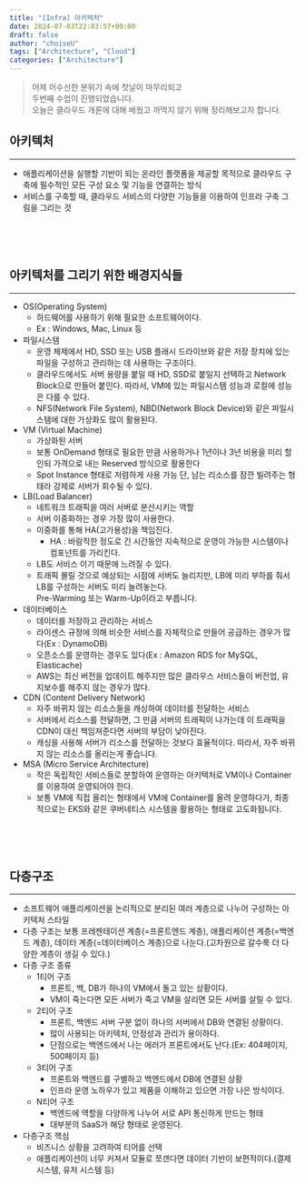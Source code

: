 ```yaml
---
title: "[Infra] 아키텍처"
date: 2024-07-03T22:03:57+09:00
draft: false
author: "choiseU"
tags: ["Architecture", "Cloud"]
categories: ["Architecture"]
---
```

> 어제 어수선한 분위기 속에 첫날이 마무리되고  
> 두번째 수업이 진행되었습니다.  
> 오늘은 클라우드 개론에 대해 배웠고 까먹지 않기 위해 정리해보고자 합니다.  

## 아키텍처
*** 
- 애플리케이션을 실행할 기반이 되는 온라인 플랫폼을 제공할 목적으로 클라우드 구축에 필수적인 모든 구성 요소 및 기능을 연결하는 방식
- 서비스를 구축할 때, 클라우드 서비스의 다양한 기능들을 이용하여 인프라 구축 그림을 그리는 것

<div style="height: 50px;"></div>

## 아키텍처를 그리기 위한 배경지식들
*** 
- OS(Operating System)
  - 하드웨어를 사용하기 위해 필요한 소프트웨어이다.
  - Ex : Windows, Mac, Linux 등
- 파일시스템
  - 운영 체제에서 HD, SSD 또는 USB 플래시 드라이브와 같은 저장 장치에 있는 파일을 구성하고 관리하는 데 사용하는 구조이다.
  - 클라우드에서도 서버 용량을 붙일 때 HD, SSD로 붙일지 선택하고 Network Block으로 만들어 붙인다. 따라서, VM에 있는 파일시스템 성능과 로컬에 성능은 다를 수 있다.
  - NFS(Network File System), NBD(Network Block Device)와 같은 파일시스템에 대한 가상화도 많이 활용된다.
- VM (Virtual Machine)
  - 가상화된 서버
  - 보통 OnDemand 형태로 필요한 만큼 사용하거나 1년이나 3년 비용을 미리 할인되 가격으로 내는 Reserved 방식으로 활용한다
  - Spot Instance 형태로 저렴하게 사용 가능 단, 남는 리소스를 잠깐 빌려주는 형태라 강제로 서버가 회수될 수 있다.
- LB(Load Balancer)
  - 네트워크 트래픽을 여러 서버로 분산시키는 역할
  - 서버 이중화하는 경우 가장 많이 사용한다.
  - 이중화를 통해 HA(고가용성)을 책임진다.
    - HA : 바람직한 정도로 긴 시간동안 지속적으로 운영이 가능한 시스템이나 컴포넌트를 가리킨다.
  - LB도 서비스 이기 때문에 느려질 수 있다.
  - 트래픽 몰릴 것으로 예상되는 시점에 서버도 늘리지만, LB에 미리 부하를 줘서 LB를 구성하는 서버도 미리 늘려놓는다.  
    Pre-Warming 또는 Warm-Up이라고 부릅니다.
- 데이터베이스
  - 데이터를 저장하고 관리하는 서비스
  - 라이센스 규정에 의해 비슷한 서비스를 자체적으로 만들어 공급하는 경우가 많다(Ex : DynamoDB)
  - 오픈소스를 운영하는 경우도 있다(Ex : Amazon RDS for MySQL, Elasticache)
  - AWS는 최신 버전을 업데이트 해주지만 많은 클라우스 서비스들이 버전업, 유지보수를 해주지 않는 경우가 많다.
- CDN (Content Delivery Network)
  - 자주 바뀌지 않는 리소스들을 캐싱하여 데이터를 전달하는 서비스
  - 서버에서 리소스를 전달하면, 그 만큼 서버의 트래픽이 나가는데 이 트래픽을 CDN이 대신 책임져준다면 서버의 부담이 낮아진다.
  - 캐싱을 사용해 서버가 리소스를 전달하는 것보다 효율적이다. 따라서, 자주 바뀌지 않는 리소스를 올리는게 좋습니다.
- MSA (Micro Service Architecture)
  - 작은 독립적인 서비스들로 분할하여 운영하는 아키텍처로 VM이나 Container를 이용하여 운영되어야 한다.
  - 보통 VM에 직접 올리는 형태에서 VM에 Container를 올려 운영하다가, 최종적으로는 EKS와 같은 쿠버네티스 시스템을 활용하는 형태로 고도화됩니다.

<div style="height: 50px;"></div>

## 다층구조
*** 
- 소프트웨어 애플리케이션을 논리적으로 분리된 여러 계층으로 나누어 구성하는 아키텍처 스타일
- 다층 구조는 보통 프레젠테이션 계층(=프론트엔드 계층), 애플리케이션 계층(=백엔드 계층), 데이터 계층(=데이터베이스 계층)으로 나눈다.(고차원으로 갈수룩 더 다양한 계층이 생길 수 있다.)
- 다층 구조 종류
  - 1티어 구조
    - 프론트, 백, DB가 하나의 VM에서 돌고 있는 상황이다.
    - VM이 죽는다면 모든 서버가 죽고 VM을 살리면 모든 서버를 살릴 수 있다.
  - 2티어 구조
    - 프론트, 백엔드 서버 구분 없이 하나의 서버에서 DB와 연결된 상황이다.
    - 많이 사용되는 아키텍처, 안정성과 관리가 용이하다.
    - 단점으로는 백엔드에서 나는 에러가 프론트에서도 난다.(Ex: 404페이지, 500페이지 등)
  - 3티어 구조
    - 프론트와 백엔드를 구별하고 백엔드에서 DB에 연결된 상황
    - 인프라 운영 노하우가 있고 제품을 이해하고 있으면 가장 나은 방식이다.
  - N티어 구조
    - 백엔드에 역할을 다양하게 나누어 서로 API 통신하게 만드는 형태
    - 대부분의 SaaS가 해당 형태로 운영된다.
- 다층구조 핵심
  - 비즈니스 상황을 고려하여 티어를 선택
  - 애플리케이션이 너무 커져서 모듈로 쪼갠다면 데이터 기반이 보편적이다.(결제 시스템, 유저 시스템 등)

<div style="height: 50px;"></div>
